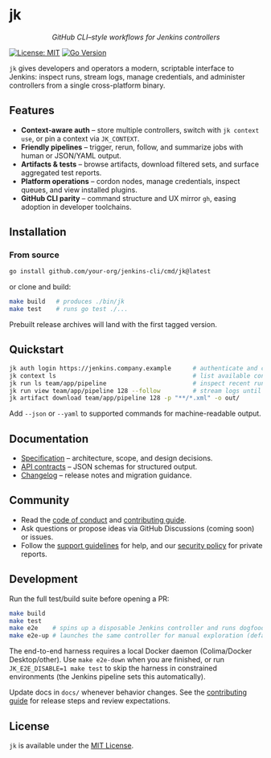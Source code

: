 # jk

<p align="center"><em>GitHub CLI–style workflows for Jenkins controllers</em></p>

[![License: MIT](https://img.shields.io/badge/License-MIT-blue.svg)](LICENSE)
[![Go Version](https://img.shields.io/badge/Go-1.25+-00ADD8.svg)](go.mod)

`jk` gives developers and operators a modern, scriptable interface to Jenkins: inspect runs, stream logs, manage credentials, and administer controllers from a single cross-platform binary.

## Features

- **Context-aware auth** – store multiple controllers, switch with `jk context use`, or pin a context via `JK_CONTEXT`.
- **Friendly pipelines** – trigger, rerun, follow, and summarize jobs with human or JSON/YAML output.
- **Artifacts & tests** – browse artifacts, download filtered sets, and surface aggregated test reports.
- **Platform operations** – cordon nodes, manage credentials, inspect queues, and view installed plugins.
- **GitHub CLI parity** – command structure and UX mirror `gh`, easing adoption in developer toolchains.

## Installation

### From source

```bash
go install github.com/your-org/jenkins-cli/cmd/jk@latest
```

or clone and build:

```bash
make build   # produces ./bin/jk
make test    # runs go test ./...
```

Prebuilt release archives will land with the first tagged version.

## Quickstart

```bash
jk auth login https://jenkins.company.example      # authenticate and create a context
jk context ls                                      # list available contexts
jk run ls team/app/pipeline                        # inspect recent runs
jk run view team/app/pipeline 128 --follow         # stream logs until completion
jk artifact download team/app/pipeline 128 -p "**/*.xml" -o out/
```

Add `--json` or `--yaml` to supported commands for machine-readable output.

## Documentation

- [Specification](docs/spec.md) – architecture, scope, and design decisions.
- [API contracts](docs/api.md) – JSON schemas for structured output.
- [Changelog](CHANGELOG.md) – release notes and migration guidance.

## Community

- Read the [code of conduct](CODE_OF_CONDUCT.md) and [contributing guide](CONTRIBUTING.md).
- Ask questions or propose ideas via GitHub Discussions (coming soon) or issues.
- Follow the [support guidelines](SUPPORT.md) for help, and our [security policy](SECURITY.md) for private reports.

## Development

Run the full test/build suite before opening a PR:

```bash
make build
make test
make e2e    # spins up a disposable Jenkins controller and runs dogfood scenarios
make e2e-up # launches the same controller for manual exploration (default port 28080)
```

The end-to-end harness requires a local Docker daemon (Colima/Docker Desktop/other). Use `make e2e-down` when you are finished, or run `JK_E2E_DISABLE=1 make test` to skip the harness in constrained environments (the Jenkins pipeline sets this automatically).

Update docs in `docs/` whenever behavior changes. See the [contributing guide](CONTRIBUTING.md) for release steps and review expectations.

## License

`jk` is available under the [MIT License](LICENSE).

